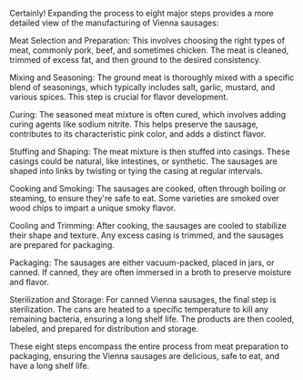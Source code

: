 Certainly! Expanding the process to eight major steps provides a more detailed view of the manufacturing of Vienna sausages:

Meat Selection and Preparation: This involves choosing the right types of meat, commonly pork, beef, and sometimes chicken. The meat is cleaned, trimmed of excess fat, and then ground to the desired consistency.

Mixing and Seasoning: The ground meat is thoroughly mixed with a specific blend of seasonings, which typically includes salt, garlic, mustard, and various spices. This step is crucial for flavor development.

Curing: The seasoned meat mixture is often cured, which involves adding curing agents like sodium nitrite. This helps preserve the sausage, contributes to its characteristic pink color, and adds a distinct flavor.

Stuffing and Shaping: The meat mixture is then stuffed into casings. These casings could be natural, like intestines, or synthetic. The sausages are shaped into links by twisting or tying the casing at regular intervals.

Cooking and Smoking: The sausages are cooked, often through boiling or steaming, to ensure they're safe to eat. Some varieties are smoked over wood chips to impart a unique smoky flavor.

Cooling and Trimming: After cooking, the sausages are cooled to stabilize their shape and texture. Any excess casing is trimmed, and the sausages are prepared for packaging.

Packaging: The sausages are either vacuum-packed, placed in jars, or canned. If canned, they are often immersed in a broth to preserve moisture and flavor.

Sterilization and Storage: For canned Vienna sausages, the final step is sterilization. The cans are heated to a specific temperature to kill any remaining bacteria, ensuring a long shelf life. The products are then cooled, labeled, and prepared for distribution and storage.

These eight steps encompass the entire process from meat preparation to packaging, ensuring the Vienna sausages are delicious, safe to eat, and have a long shelf life.




